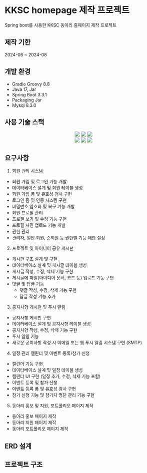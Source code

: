 # KKSC homepage 제작 프로젝트

Spring boot를 사용한 KKSC 동아리 홈페이지 제작 프로젝트

## 제작 기한

2024-06 ~ 2024-08

## 개발 환경

- Gradle Groovy 8.8
- Java 17, Jar
- Spring Boot 3.3.1
- Packaging Jar
- Mysql 8.3.0

## 사용 기술 스택

<div align=center>
  <img src="https://img.shields.io/badge/html5-E34F26?style=for-the-badge&logo=html5&logoColor=white"/>
  <img src="https://img.shields.io/badge/css-1572B6?style=for-the-badge&logo=css3&logoColor=white"/>
  <img src="https://img.shields.io/badge/javascript-F7DF1E?style=for-the-badge&logo=javascript&logoColor=black"/>
</div>
<div align=center>
  <img src="https://img.shields.io/badge/java-007396?style=for-the-badge&logo=java&logoColor=white"> 
  <img src="https://img.shields.io/badge/springboot-6DB33F?style=for-the-badge&logo=springboot&logoColor=white"/>
  <img src="https://img.shields.io/badge/mysql-4479A1?style=for-the-badge&logo=mysql&logoColor=white"/>
</div>
  

## 요구사항

1. 회원 관리 시스템

- 회원 가입 및 로그인 기능 개발
- 데이터베이스 설계 및 회원 테이블 생성
- 회원 가입 폼 및 유효성 검사 구현
- 로그인 폼 및 인증 시스템 구현
- 비밀번호 암호화 및 복구 기능 개발
- 회원 프로필 관리
- 프로필 보기 및 수정 기능 구현
- 프로필 사진 업로드 기능 개발
- 권한 관리
- 관리자, 일반 회원, 준회원 등 권한별 기능 제한 설정

2. 프로젝트 및 아이디어 공유 게시판

- 게시판 구조 설계 및 구현
- 데이터베이스 설계 및 게시글 테이블 생성
- 게시글 작성, 수정, 삭제 기능 구현
- 게시글에 파일(아이디어 문서, 코드 등) 업로드 기능 구현
- 댓글 및 답글 기능
    - 댓글 작성, 수정, 삭제 기능 구현
    - 답글 작성 기능 추가

3. 공지사항 게시판 및 푸시 알림

- 공지사항 게시판 구현
- 데이터베이스 설계 및 공지사항 테이블 생성
- 공지사항 작성, 수정, 삭제 기능 구현
- 푸시 알림 기능
- 새로운 공지사항 작성 시 이메일 또는 웹 푸시 알림 시스템 구현 (SMTP)

4. 일정 관리 캘린더 및 이벤트 등록/참가 신청

- 캘린더 기능 구현
- 데이터베이스 설계 및 일정 테이블 생성
- 캘린더 UI 구현 (일정 추가, 수정, 삭제 기능 포함)
- 이벤트 등록 및 참가 신청
- 이벤트 등록 폼 및 유효성 검사 구현
- 참가 신청 기능 및 참가자 명단 관리 기능 구현

5. 동아리 홍보 및 지원, 포트폴리오 페이지 제작

- 동아리 홍보 페이지 제작
- 동아리 지원 페이지 제작
- 동아리 포트폴리오 페이지 제작

## ERD 설계

## 프로젝트 구조

